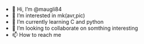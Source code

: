 - 👋 Hi, I’m @maugli84
- 👀 I’m interested in mk(avr,pic)
- 🌱 I’m currently learning C and python
- 💞️ I’m looking to collaborate on somthing interesting
- 📫 How to reach me 

<!---
maugli84/maugli84 is a ✨ special ✨ repository because its `README.md` (this file) appears on your GitHub profile.
You can click the Preview link to take a look at your changes.
--->
